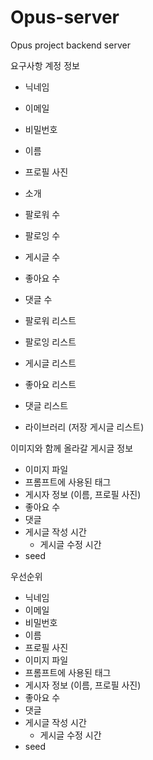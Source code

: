 # Opus-server

Opus project backend server

요구사항
계정 정보

- 닉네임
- 이메일
- 비밀번호
- 이름
- 프로필 사진

- 소개
- 팔로워 수
- 팔로잉 수
- 게시글 수
- 좋아요 수
- 댓글 수
- 팔로워 리스트
- 팔로잉 리스트
- 게시글 리스트
- 좋아요 리스트
- 댓글 리스트
- 라이브러리 (저장 게시글 리스트)

이미지와 함께 올라갈 게시글 정보

- 이미지 파일
- 프롬프트에 사용된 태그
- 게시자 정보 (이름, 프로필 사진)
- 좋아요 수
- 댓글
- 게시글 작성 시간
    - 게시글 수정 시간
- seed

우선순위

- 닉네임
- 이메일
- 비밀번호
- 이름
- 프로필 사진
- 이미지 파일
- 프롬프트에 사용된 태그
- 게시자 정보 (이름, 프로필 사진)
- 좋아요 수
- 댓글
- 게시글 작성 시간
  - 게시글 수정 시간
- seed

